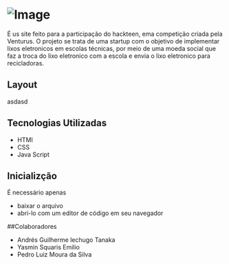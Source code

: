 # ![Image](https://github.com/user-attachments/assets/cfe487a6-4d1a-40d4-9317-9c1af4ce27d3)
  É us site feito para a participação do hackteen, ema competição criada pela Venturus. O projeto se trata de uma startup com o objetivo de implementar lixos eletronicos em escolas técnicas, por meio de uma moeda social que faz a troca do lixo eletronico com a escola e envia o lixo eletronico para recicladoras.
## Layout
asdasd
## Tecnologias Utilizadas
* HTMl
* CSS
* Java Script

## Inicializção
É necessário apenas
* baixar o arquivo
* abri-lo com um editor de código em seu navegador

##Colaboradores
* Andrés Guilherme lechugo Tanaka
* Yasmin Squaris Emilio
* Pedro Luiz Moura da Silva
